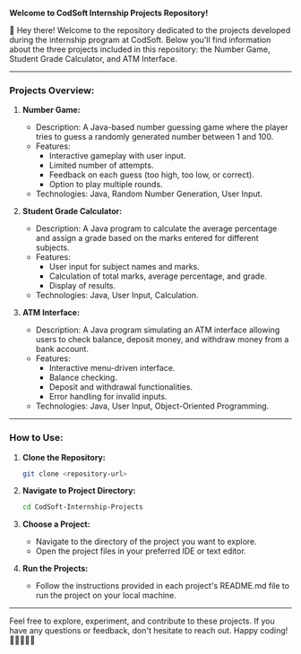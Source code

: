 **Welcome to CodSoft Internship Projects Repository!**

👋 Hey there! Welcome to the repository dedicated to the projects developed during the internship program at CodSoft. Below you'll find information about the three projects included in this repository: the Number Game, Student Grade Calculator, and ATM Interface.

---

### Projects Overview:

1. **Number Game:**
   - Description: A Java-based number guessing game where the player tries to guess a randomly generated number between 1 and 100.
   - Features:
     - Interactive gameplay with user input.
     - Limited number of attempts.
     - Feedback on each guess (too high, too low, or correct).
     - Option to play multiple rounds.
   - Technologies: Java, Random Number Generation, User Input.

2. **Student Grade Calculator:**
   - Description: A Java program to calculate the average percentage and assign a grade based on the marks entered for different subjects.
   - Features:
     - User input for subject names and marks.
     - Calculation of total marks, average percentage, and grade.
     - Display of results.
   - Technologies: Java, User Input, Calculation.

3. **ATM Interface:**
   - Description: A Java program simulating an ATM interface allowing users to check balance, deposit money, and withdraw money from a bank account.
   - Features:
     - Interactive menu-driven interface.
     - Balance checking.
     - Deposit and withdrawal functionalities.
     - Error handling for invalid inputs.
   - Technologies: Java, User Input, Object-Oriented Programming.

---

### How to Use:

1. **Clone the Repository:**
   ```bash
   git clone <repository-url>
   ```

2. **Navigate to Project Directory:**
   ```bash
   cd CodSoft-Internship-Projects
   ```

3. **Choose a Project:**
   - Navigate to the directory of the project you want to explore.
   - Open the project files in your preferred IDE or text editor.

4. **Run the Projects:**
   - Follow the instructions provided in each project's README.md file to run the project on your local machine.

---

Feel free to explore, experiment, and contribute to these projects. If you have any questions or feedback, don't hesitate to reach out. Happy coding! 🚀👨‍💻👩‍💻
